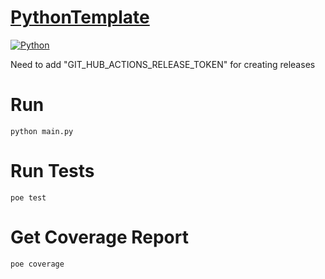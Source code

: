 # [PythonTemplate]()
[![Python](https://img.shields.io/badge/Python-3.12+-blue.svg?style=plastic)](https://www.python.org)


Need to add "GIT_HUB_ACTIONS_RELEASE_TOKEN" for creating releases


# Run
```shell
python main.py
```

# Run Tests
```shell
poe test
```

# Get Coverage Report
```shell
poe coverage
```
